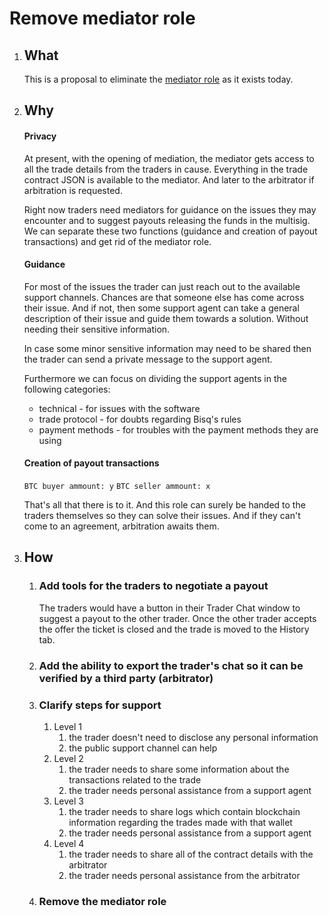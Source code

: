 # Remove mediator role

1. ## What

   This is a proposal to eliminate the [mediator role](https://bisq.wiki/Mediator) as it exists today.

2. ## Why

   #### Privacy
   At present, with the opening of mediation, the mediator gets access to all the trade details from the traders in cause. Everything in the trade contract JSON is available to the mediator. And later to the arbitrator if arbitration is requested.

   Right now traders need mediators for guidance on the issues they may encounter and to suggest payouts releasing the funds in the multisig. We can separate these two functions (guidance and creation of payout transactions) and get rid of the mediator role.

   #### Guidance
   For most of the issues the trader can just reach out to the available support channels. Chances are that someone else has come across their issue. And if not, then some support agent can take a general description of their issue and guide them towards a solution. Without needing their sensitive information.

   In case some minor sensitive information may need to be shared then the trader can send a private message to the support agent.

   Furthermore we can focus on dividing the support agents in the following categories:
   + technical - for issues with the software
   + trade protocol - for doubts regarding Bisq's rules
   + payment methods - for troubles with the payment methods they are using

   #### Creation of payout transactions

   `BTC buyer ammount: y`
   `BTC seller ammount: x`

   That's all that there is to it. And this role can surely be handed to the traders themselves so they can solve their issues. And if they can't come to an agreement, arbitration awaits them.

3. ## How

   1. ### Add tools for the traders to negotiate a payout

      The traders would have a button in their Trader Chat window to suggest a payout to the other trader. Once the other trader accepts the offer the ticket is closed and the trade is moved to the History tab.

   2. ### Add the ability to export the trader's chat so it can be verified by a third party (arbitrator)

   3. ### Clarify steps for support

      1. Level 1
         1. the trader doesn't need to disclose any personal information
         2. the public support channel can help
      2. Level 2
         1. the trader needs to share some information about the transactions related to the trade
         2. the trader needs personal assistance from a support agent
      3. Level 3
         1. the trader needs to share logs which contain blockchain information regarding the trades made with that wallet
         2. the trader needs personal assistance from a support agent
      4. Level 4
         1. the trader needs to share all of the contract details with the arbitrator
         2. the trader needs personal assistance from the arbitrator

   4. ### Remove the mediator role